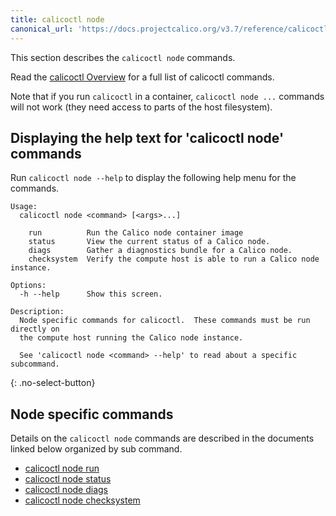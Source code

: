```yaml
---
title: calicoctl node
canonical_url: 'https://docs.projectcalico.org/v3.7/reference/calicoctl/commands/node/index'
---
```


This section describes the `calicoctl node` commands.

Read the [calicoctl Overview]({{site.baseurl}}/{{page.version}}/reference/calicoctl/)
for a full list of calicoctl commands.

Note that if you run `calicoctl` in a container, `calicoctl node ...` commands will
not work (they need access to parts of the host filesystem).

## Displaying the help text for 'calicoctl node' commands

Run `calicoctl node --help` to display the following help menu for the
commands.

```
Usage:
  calicoctl node <command> [<args>...]

    run          Run the Calico node container image
    status       View the current status of a Calico node.
    diags        Gather a diagnostics bundle for a Calico node.
    checksystem  Verify the compute host is able to run a Calico node instance.

Options:
  -h --help      Show this screen.

Description:
  Node specific commands for calicoctl.  These commands must be run directly on
  the compute host running the Calico node instance.

  See 'calicoctl node <command> --help' to read about a specific subcommand.
```
{: .no-select-button}

## Node specific commands

Details on the `calicoctl node` commands are described in the documents linked below
organized by sub command.

-  [calicoctl node run]({{site.baseurl}}/{{page.version}}/reference/calicoctl/node/run)
-  [calicoctl node status]({{site.baseurl}}/{{page.version}}/reference/calicoctl/node/status)
-  [calicoctl node diags]({{site.baseurl}}/{{page.version}}/reference/calicoctl/node/diags)
-  [calicoctl node checksystem]({{site.baseurl}}/{{page.version}}/reference/calicoctl/node/checksystem)
